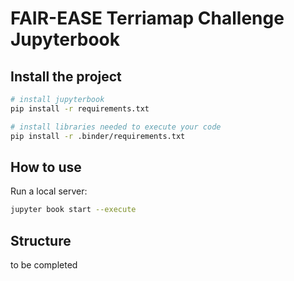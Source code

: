 # FAIR-EASE Terriamap Challenge Jupyterbook

## Install the project

```bash
# install jupyterbook
pip install -r requirements.txt

# install libraries needed to execute your code  
pip install -r .binder/requirements.txt
```

## How to use

Run a local server:

```bash
jupyter book start --execute
```

## Structure

to be completed
